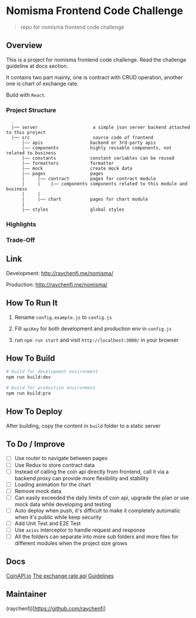 


# Nomisma Frontend Code Challenge

> repo for nomisma frontend code challenge

## Overview

This is a project for nomisma frontend code challenge. Read the challenge guideline at docs section.

It contains two part mainly, one is contract with CRUD operation, another one is chart of exchange rate.

Build with `React`.

### Project Structure

      .
      |── server                     a simple json server backend attached to this project
      |── src                        source code of frontend 
          |—— apis                  backend or 3rd-party apis
          |—— components            highly reusable components, not related to business
          |—— constants             constant variables can be reused
          |—— formatters            formatter
          |—— mock                  create mock data
          |—— pages                 pages
          |     |—— contract        pages for contract module
          |     |    |—— components components related to this module and business
          |     |
          |     |—— chart           pages for chart module
          |
          |—— styles                global styles


### Highlights

### Trade-Off

## Link
Development: http://raychenfj.me/nomisma/

Production: http://raychenfj.me/nomisma/

## How To Run It

1. Rename `config.example.js` to `config.js`

2. Fill `apiKey` for both development and production env in `config.js`

3. run `npm run start` and visit `http://localhost:3000/` in your browser

## How To Build
```bash
# build for development environment
npm run build:dev

# build for production environment
npm run build:pro
```

## How To Deploy
After building, copy the content in  `build` folder to a static server

## To Do / Improve
- [ ] Use router to navigate between pages
- [ ] Use Redux to store contract data
- [ ] Instead of calling the coin api directly from frontend, call it via a backend proxy can provide more flexibility and stability
- [ ] Loading animation for the chart
- [ ] Remove mock data
- [ ] Can easily exceeded the daily limits of coin api, upgrade the plan or use mock data while developing and testing
- [ ] Auto deploy when push, it's difficult to make it completely automatic when it's public while keep security
- [ ] Add Unit Test and E2E Test
- [ ] Use `axios` interceptor to handle request and response
- [ ] All the folders can separate into more sub folders and more files for different modules when the project size grows 

## Docs
[CoinAPI.io](https://docs.coinapi.io/)
[The exchange rate api](https://docs.coinapi.io/#exchange-rates)
[Guidelines](https://github.com/NomismaTech/coding-challenge-tools/blob/master/coding_challenge.md)

## Maintainer
(raychenfj)[https://github.com/raychenfj]
